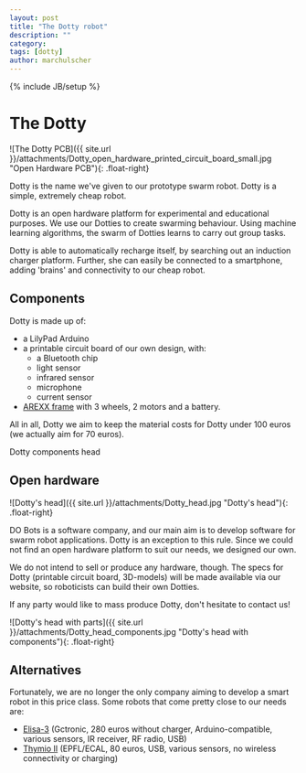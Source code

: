 ```yaml
---
layout: post
title: "The Dotty robot"
description: ""
category: 
tags: [dotty]
author: marchulscher
---
```

{% include JB/setup %}

# The Dotty

![The Dotty PCB]({{ site.url }}/attachments/Dotty_open_hardware_printed_circuit_board_small.jpg "Open Hardware PCB"){: .float-right} 

Dotty is the name we've given to our prototype swarm robot. Dotty is a simple, extremely cheap robot.

Dotty is an open hardware platform for experimental and educational purposes. We use our Dotties to create swarming behaviour. Using machine learning algorithms, the swarm of Dotties learns to carry out group tasks.

Dotty is able to automatically recharge itself, by searching out an induction charger platform. Further, she can easily be connected to a smartphone, adding 'brains' and connectivity to our cheap robot.

## Components

Dotty is made up of:

  * a LilyPad Arduino
  * a printable circuit board of our own design, with:
    * a Bluetooth chip
    * light sensor
    * infrared sensor
    * microphone
    * current sensor
  * [AREXX frame](http://www.arexx.com/arexx.php?cmd=goto&cparam=p_robot_chassis) with 3 wheels, 2 motors and a battery.

All in all, Dotty we aim to keep the material costs for Dotty under 100 euros (we actually aim for 70 euros).

Dotty components head

## Open hardware

![Dotty's head]({{ site.url }}/attachments/Dotty_head.jpg "Dotty's head"){: .float-right}

DO Bots is a software company, and our main aim is to develop software for swarm robot applications. Dotty is an exception to this rule. Since we could not find an open hardware platform to suit our needs, we designed our own.

We do not intend to sell or produce any hardware, though. The specs for Dotty (printable circuit board, 3D-models) will be made available via our website, so roboticists can build their own Dotties.

If any party would like to mass produce Dotty, don't hesitate to contact us!

![Dotty's head with parts]({{ site.url }}/attachments/Dotty_head_components.jpg "Dotty's head with components"){: .float-right} 

## Alternatives

Fortunately, we are no longer the only company aiming to develop a smart robot in this price class. Some robots that come pretty close to our needs are:

  * [Elisa-3](http://www.gctronic.com/shop.php) (Gctronic, 280 euros without charger, Arduino-compatible, various sensors, IR receiver, RF radio, USB)
  * [Thymio II](http://www.mobsya.org/en-shop) (EPFL/ECAL, 80 euros, USB, various sensors, no wireless connectivity or charging)
